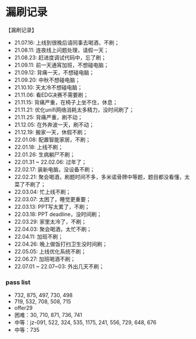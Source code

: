 # 漏刷记录

【漏刷记录】  
- 21.07.16: 上线到很晚后请同事去喝酒，不刷；  
- 21.08.11: 连夜线上问题处理，请假一天；    
- 21.08.23: 赶进度调试代码中，忘了刷；  
- 21.09.11: 前一天通宵加班，不想碰电脑；  
- 21.09.12: 背痛一天，不想碰电脑；  
- 21.09.20: 中秋不想碰电脑；  
- 21.10.10: 天太冷不想碰电脑；  
- 21.11.06: 看EDG决赛不需要刷；
- 21.11.15: 背痛严重，在椅子上坐不住，休息；
- 21.11.21: 优化unifi网络消耗太多精力，没时间刷了；
- 21.11.25: 背痛严重，刷不动；
- 21.12.05: 在外奔波一天，刷不动；
- 21.12.19: 搬家一天，休假不刷；
- 22.01.08: 配置智能家居，不刷；
- 22.01.18: 上线不刷；
- 22.01.26: 生病躺尸不刷；
- 22.01.31 ~ 22.02.06: 过年了；
- 22.02.17: 装新电脑，没设备不刷；
- 22.02.21: 聚会喝酒，刷题时间不多，多米诺骨牌中等题，题目都没看懂，太菜了不刷了；
- 22.03.04: 忙上线不刷；
- 22.03.07: 太困了，睡觉更重要；
- 22.03.13: PPT写太累了，不刷；
- 22.03.18: PPT deadline，没时间刷；
- 22.03.29: 家里太冷了，不刷；
- 22.04.03: 聚会喝酒，太忙不刷；
- 22.04.11: 加班不刷；
- 22.04.26: 晚上做饭打扫卫生没时间刷；
- 22.05.05: 上线优化系统不刷；
- 22.06.27: 加班喝酒不刷；
- 22.07.01 ~ 22.07~03: 外出几天不刷；

### pass list
- 732, 875, 497, 730, 498
- 719, 532, 708, 508, 715
- offer29 
- 困难：30, 710, 871, 736, 741
- 中等：jz-091, 522, 324, 535, 1175, 241, 556, 729, 648, 676
- 中等：735
